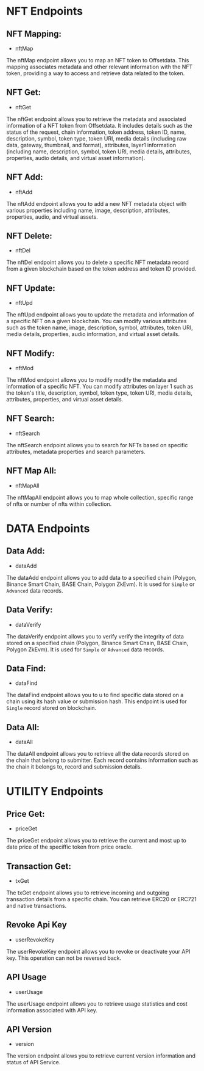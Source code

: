 # NFT Endpoints

## NFT Mapping: 
* nftMap

The nftMap endpoint allows you to map an NFT token to Offsetdata. 
This mapping associates metadata and other relevant information with the NFT token,
providing a way 
to access and retrieve data related to the token.

## NFT Get: 
* nftGet

The nftGet endpoint allows you to retrieve the metadata and associated information of a 
 NFT token from Offsetdata. It includes details such as the status of the request, 
 chain information, token address, token ID, name, description, symbol, token type, 
 token URI, media details (including raw data, gateway, thumbnail, and format), 
 attributes, layer1 information (including name, description, symbol, token URI, 
 media details, attributes, properties, audio details, and virtual asset information).

## NFT Add: 
* nftAdd

The nftAdd endpoint allows you to add a new NFT metadata object with various properties
 including name, image, description, attributes, properties, 
audio, and virtual assets. 

## NFT Delete: 
* nftDel

The nftDel endpoint allows you to delete a 
specific NFT metadata record from a given blockchain
based on the token address and token ID provided. 

## NFT Update: 
* nftUpd

The nftUpd endpoint allows you to update the metadata and information of a specific NFT
 on a given blockchain.
You can modify various attributes such as the token name, image, description, 
symbol, attributes, token URI, media details, properties, audio information, 
and virtual asset details.


## NFT Modify: 
* nftMod

The nftMod endpoint allows you to modify modify the metadata and information of a specific NFT.
 You can modify attributes on layer 1 such as the token's title, description, 
 symbol, token type, token URI, media details, attributes, properties, 
 and virtual asset details. 


## NFT Search: 
* nftSearch

The nftSearch endpoint allows you to search for NFTs 
based on specific attributes, metadata properties and search parameters.


## NFT Map All: 
* nftMapAll

The nftMapAll endpoint allows you to map whole collection, 
specific range of nfts or number of nfts within collection.

# DATA Endpoints

## Data Add: 
* dataAdd

The dataAdd endpoint allows you to add data to a specified chain 
(Polygon, Binance Smart Chain, BASE Chain, Polygon ZkEvm).
 It is used for `Simple` or `Advanced` data records.

## Data Verify: 
* dataVerify

The dataVerify endpoint allows you to verify  verify the integrity of data stored on a specified chain
(Polygon, Binance Smart Chain, BASE Chain, Polygon ZkEvm).
 It is used for `Simple` or `Advanced` data records.


## Data Find: 
* dataFind

The dataFind endpoint allows you to u to find specific data stored on a 
chain using its hash value or submission hash. 
This endpoint is used for `Single` record stored on blockchain.

## Data All: 
* dataAll

The dataAll endpoint allows you to retrieve all the data 
records stored on the chain that belong to submitter.
Each record contains information such as the chain it belongs to, record and submission details.

# UTILITY Endpoints

## Price Get: 
* priceGet

The priceGet endpoint allows you to retrieve the current and most 
up to date price of the speciffic token from price oracle.

## Transaction Get: 
* txGet

The txGet endpoint allows you to retrieve incoming and outgoing transaction 
details from a specific chain. You can retrieve ERC20 or ERC721 and native transactions.

## Revoke Api Key 
* userRevokeKey

The userRevokeKey endpoint allows you to revoke or deactivate your API key. 
This operation can not be reversed back. 

## API Usage
* userUsage

The userUsage endpoint allows you to retrieve usage statistics 
and cost information associated with API key. 

## API Version
* version 

The version endpoint allows you to retrieve current version information and status of API Service.